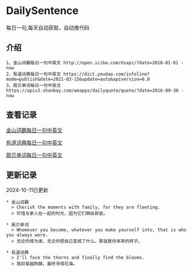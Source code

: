 # DailySentence

每日一句,每天自动获取，自动推代码

## 介绍

```
1、金山词霸每日一句中英文 http://open.iciba.com/dsapi/?date=2018-01-01 - now
2、有道词典每日一句中英文 https://dict.youdao.com/infoline?mode=publish&date=2021-03-15&update=auto&apiversion=6.0
3、扇贝单词每日一句中英文 https://apiv3.shanbay.com/weapps/dailyquote/quote/?date=2016-09-30 - now
```

## 查看记录

[金山词霸每日一句中英文](./data/iciba/)

[有道词典每日一句中英文](./data/youdao/)

[扇贝单词每日一句中英文](./data/shanbay/)

## 更新记录
2024-10-11已更新 
```
* 金山词霸
  > Cherish the moments with family, for they are fleeting.
  > 珍惜与家人在一起的时光，因为它们稍纵即逝。

* 扇贝单词
  > Whomever you become, whatever you make yourself into, that is who you always were.
  > 无论你成为谁，无论你把自己变成了什么，那就是你本来的样子。

* 有道词典
  > I'll face the thorns and finally find the blooms.
  > 我将穿越荆棘，最终寻得花海。

```
